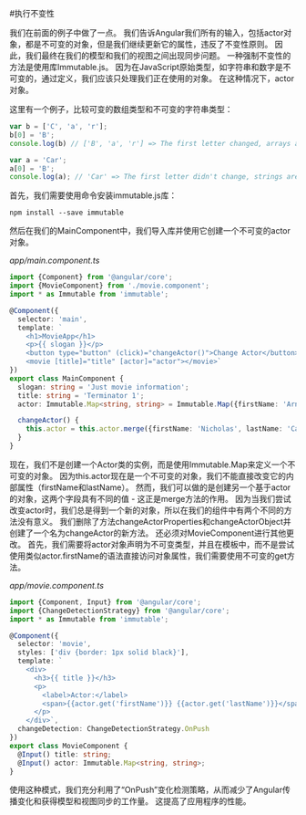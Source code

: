 #执行不变性

我们在前面的例子中做了一点。 我们告诉Angular我们所有的输入，包括actor对象，都是不可变的对象，但是我们继续更新它的属性，违反了不变性原则。 因此，我们最终在我们的模型和我们的视图之间出现同步问题。 一种强制不变性的方法是使用库Immutable.js。
因为在JavaScript原始类型，如字符串和数字是不可变的，通过定义，我们应该只处理我们正在使用的对象。 在这种情况下，actor对象。

这里有一个例子，比较可变的数组类型和不可变的字符串类型：

```typescript
var b = ['C', 'a', 'r'];
b[0] = 'B';
console.log(b) // ['B', 'a', 'r'] => The first letter changed, arrays are mutable

var a = 'Car';
a[0] = 'B';
console.log(a); // 'Car' => The first letter didn't change, strings are immutable
```

首先，我们需要使用命令安装immutable.js库：

```
npm install --save immutable
```

然后在我们的MainComponent中，我们导入库并使用它创建一个不可变的actor对象。

*app/main.component.ts*

```typescript
import {Component} from '@angular/core';
import {MovieComponent} from './movie.component';
import * as Immutable from 'immutable';

@Component({
  selector: 'main',
  template: `
    <h1>MovieApp</h1>
    <p>{{ slogan }}</p>
    <button type="button" (click)="changeActor()">Change Actor</button>
    <movie [title]="title" [actor]="actor"></movie>`
})
export class MainComponent {
  slogan: string = 'Just movie information';
  title: string = 'Terminator 1';
  actor: Immutable.Map<string, string> = Immutable.Map({firstName: 'Arnold', lastName: 'Schwarzenegger'});

  changeActor() {
    this.actor = this.actor.merge({firstName: 'Nicholas', lastName: 'Cage'});
  }
}
```

现在，我们不是创建一个Actor类的实例，而是使用Immutable.Map来定义一个不可变的对象。 因为this.actor现在是一个不可变的对象，我们不能直接改变它的内部属性（firstName和lastName）。 然而，我们可以做的是创建另一个基于actor的对象，这两个字段具有不同的值 - 这正是merge方法的作用。
因为当我们尝试改变actor时，我们总是得到一个新的对象，所以在我们的组件中有两个不同的方法没有意义。 我们删除了方法changeActorProperties和changeActorObject并创建了一个名为changeActor的新方法。
还必须对MovieComponent进行其他更改。 首先，我们需要将actor对象声明为不可变类型，并且在模板中，而不是尝试使用类似actor.firstName的语法直接访问对象属性，我们需要使用不可变的get方法。

*app/movie.component.ts*

```typescript
import {Component, Input} from '@angular/core';
import {ChangeDetectionStrategy} from '@angular/core';
import * as Immutable from 'immutable';

@Component({
  selector: 'movie',
  styles: ['div {border: 1px solid black}'],
  template: `
    <div>
      <h3>{{ title }}</h3>
      <p>
        <label>Actor:</label>
        <span>{{actor.get('firstName')}} {{actor.get('lastName')}}</span>
      </p>
    </div>`,
  changeDetection: ChangeDetectionStrategy.OnPush
})
export class MovieComponent {
  @Input() title: string;
  @Input() actor: Immutable.Map<string, string>;
}
```

使用这种模式，我们充分利用了“OnPush”变化检测策略，从而减少了Angular传播变化和获得模型和视图同步的工作量。 这提高了应用程序的性能。